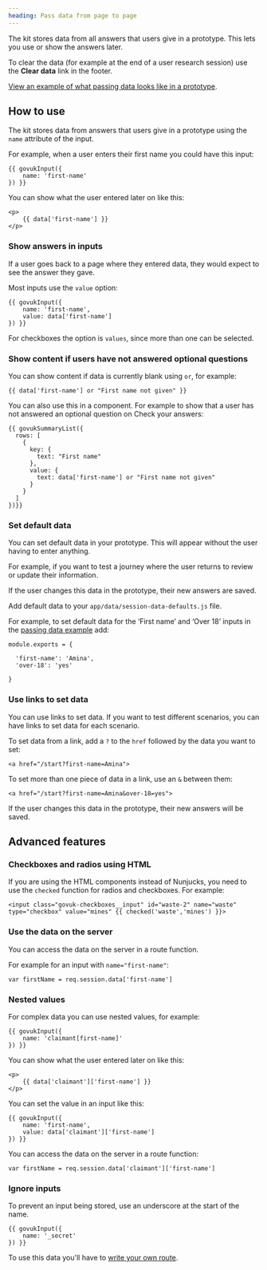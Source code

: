 ```yaml
---
heading: Pass data from page to page
---
```



The kit stores data from all answers that users give in a prototype. This lets you use or show the answers later.

To clear the data (for example at the end of a user research session) use the **Clear data** link in the footer.

[View an example of what passing data looks like in a prototype](./examples/pass-data/vehicle-registration).

## How to use

The kit stores data from answers that users give in a prototype using the `name` attribute of the input.

For example, when a user enters their first name you could have this input:

```
{{ govukInput({
    name: 'first-name'
}) }}
```

You can show what the user entered later on like this:

```
<p>
    {{ data['first-name'] }}
</p>
```

### Show answers in inputs

If a user goes back to a page where they entered data, they would expect to see the answer they gave.

Most inputs use the `value` option:

```
{{ govukInput({
    name: 'first-name',
    value: data['first-name']
}) }}
```

For checkboxes the option is `values`, since more than one can be selected.

### Show content if users have not answered optional questions

You can show content if data is currently blank using `or`, for example:

```
{{ data['first-name'] or "First name not given" }}
```

You can also use this in a component. For example to show that a user has not answered an optional question on Check your answers:

```
{{ govukSummaryList({
  rows: [
    {
      key: {
        text: "First name"
      },
      value: {
        text: data['first-name'] or "First name not given"
      }
    }
  ]
})}}
```


### Set default data

You can set default data in your prototype. This will appear without the user having to enter anything. 

For example, if you want to test a journey where the user returns to review or update their information.

If the user changes this data in the prototype, their new answers are saved.

Add default data to your `app/data/session-data-defaults.js` file.

For example, to set default data for the ‘First name’ and ‘Over 18’ inputs in the [passing data example](https://prototype-kit.service.gov.uk/docs/examples/pass-data/vehicle-registration) add:

```
module.exports = {

  'first-name': 'Amina',
  'over-18': 'yes'

}
```

### Use links to set data

You can use links to set data. If you want to test different scenarios, you can have links to set data for each scenario.

To set data from a link, add a `?` to the `href` followed by the data you want to set:

```
<a href="/start?first-name=Amina">
```

To set more than one piece of data in a link, use an `&` between them:

```
<a href="/start?first-name=Amina&over-18=yes">
```

If the user changes this data in the prototype, their new answers will be saved.

## Advanced features

### Checkboxes and radios using HTML

If you are using the HTML components instead of Nunjucks, you need to use the `checked` function for radios and checkboxes. For example:

```
<input class="govuk-checkboxes__input" id="waste-2" name="waste" type="checkbox" value="mines" {{ checked('waste','mines') }}>
```

### Use the data on the server

You can access the data on the server in a route function.

For example for an input with `name="first-name"`:

```
var firstName = req.session.data['first-name']
```

### Nested values

For complex data you can use nested values, for example:

```
{{ govukInput({
    name: 'claimant[first-name]'
}) }}
```

You can show what the user entered later on like this:

```
<p>
    {{ data['claimant']['first-name'] }}
</p>
```

You can set the value in an input like this:

```
{{ govukInput({
    name: 'first-name',
    value: data['claimant']['first-name']
}) }}
```

You can access the data on the server in a route function:

```
var firstName = req.session.data['claimant']['first-name']
```

### Ignore inputs

To prevent an input being stored, use an underscore at the start of the name.

```
{{ govukInput({
    name: '_secret'
}) }}
```

To use this data you'll have to [write your own route](create-routes).

